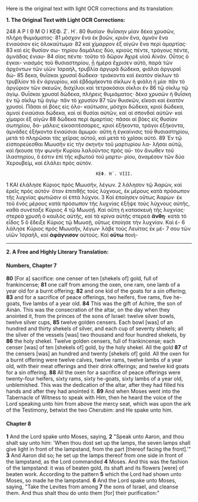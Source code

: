 Here is the original text with light OCR corrections and its translation:

**1. The Original Text with Light OCR Corrections:**

248                                      Α Ρ Ι Θ Μ Ο Ι                                      ΚΕΦ. Ζ΄. Η΄.
80 θυσίαν· θυΐσκην μίαν δέκα χρυσῶν, πλήρη θυμιάματος· 81 μόσχον
        ἕνα ἐκ βοῶν, κριὸν ἕνα, ἀμνὸν ἕνα ἐνιαύσιον εἰς ὁλοκαύτωμα·
82 καὶ χίμαρρον ἐξ αἰγῶν ἕνα περὶ ἁμαρτίας· 83 καὶ εἰς θυσίαν σω-
        τηρίου δαμάλεις δύο, κριοὺς πέντε, τράγους πέντε, ἀμνάδας ἐνιαυ-
84 σίας πέντε· τοῦτο τὸ δῶρον Ἀχιρὲ υἱοῦ Αἰνάν. Οὗτος ὁ ἐγκαι-
        νιασμὸς τοῦ θυσιαστηρίου, ᾗ ἡμέρα ἔχρισεν αὐτὸ, παρὰ τῶν ἀρχόντων
        τῶν υἱῶν Ἰσραήλ, τρυβλία ἀργυρᾶ δώδεκα, φιάλαι ἀργυραῖ δώ-
85 δεκα, θυΐσκαι χρυσαῖ δώδεκα· τριάκοντα καὶ ἑκατὸν σίκλων τὸ
        τρυβλίον τὸ ἓν ἀργυρίου, καὶ ἑβδομήκοντα σίκλων ἡ φιάλη ἡ μία·
        πᾶν τὸ ἀργύριον τῶν σκευῶν, δισχίλιοι καὶ τετρακόσιοι σίκλοι ἐν
86 τῷ σίκλῳ τῷ ἁγίῳ. Θυΐσκαι χρυσαῖ δώδεκα, πλήρεις θυμιάματος·
        δέκα χρυσῶν ἡ θυΐσκη ἐν τῷ σίκλῳ τῷ ἁγίῳ· πᾶν τὸ χρυσίον
87 τῶν θυισκῶν, εἴκοσι καὶ ἑκατὸν χρυσοί. Πᾶσαι αἱ βόες εἰς ὁλο-
        καύτωσιν, μόσχοι δώδεκα, κριοὶ δώδεκα, ἀμνοὶ ἐνιαύσιοι δώδεκα,
        καὶ αἱ θυσίαι αὐτῶν, καὶ αἱ σπονδαὶ αὐτῶν· καὶ χίμαροι ἐξ αἰγῶν
88 δώδεκα περὶ ἁμαρτίας· πᾶσαι αἱ βόες εἰς θυσίαν σωτηρίου, δα-
        μάλεις εἰκοσιτέσσαρες, κριοὶ ἑξήκοντα, τράγοι ἑξήκοντα, ἀμνάδες
        ἑξήκοντα ἐνιαύσιαι ἄμωμοι· αὕτη ἡ ἐγκαίνισις τοῦ θυσιαστηρίου,
        μετὰ τὸ πληρῶσαι τὰς χεῖρας αὐτοῦ, καὶ μετὰ τὸ χρῖσαι αὐτὸ.
89 Ἐν τῷ εἰσπορεύεσθαι Μωυσῆν εἰς τὴν σκηνὴν τοῦ μαρτυρίου λα-
        λῆσαι αὐτῷ, καὶ ἤκουσε τὴν φωνὴν Κυρίου λαλοῦντος πρὸς αὐ-
        τὸν ἄνωθεν τοῦ ἱλαστηρίου, ὃ ἐστιν ἐπὶ τῆς κιβωτοῦ τοῦ μαρτυ-
        ρίου, ἀναμέσον τῶν δύο Χερουβείμ, καὶ ἐλάλει πρὸς αὐτόν.

                                      ΚΕΦ. Η΄. VIII.

1   ΚΑΙ ἐλάλησε Κύριος πρὸς Μωυσῆν, λέγων. 2 λάλησον τῷ
        Ἀαρὼν, καὶ ἐρεῖς πρὸς αὐτόν· ὅταν ἐπιτιθῇς τοὺς λύχνους, ἐκ
        μέρους κατὰ πρόσωπον τῆς λυχνίας φωτιῶσιν οἱ ἑπτὰ λύχνοι.
3   Καὶ ἐποίησεν οὕτως Ἀαρὼν· ἐκ τοῦ ἑνὸς μέρους κατὰ πρόσωπον
        τῆς λυχνίας ἐξῆψε τοὺς λύχνους αὐτῆς, καθὰ συνέταξε Κύριος
4   τῷ Μωυσῇ. Καὶ αὕτη ἡ κατασκευὴ τῆς λυχνίας· στερεὰ χρυσῆ
        ὁ καυλὸς αὐτῆς, καὶ τὰ κρίνα αὐτῆς στερεὰ **ἄνθη**· κατὰ τὸ εἶδος
5   ὃ ἔδειξε Κύριος τῷ Μωυσῇ, οὕτως ἐποίησε τὴν λυχνίαν. Καὶ ἐ-
6   λάλησε Κύριος πρὸς Μωυσῆν, λέγων· λάβε τοὺς Λευίτας ἐκ μέ-
7   σου τῶν υἱῶν Ἰσραὴλ, καὶ **ἀφάγνισον** αὐτούς. Καὶ **οὕτω** ποιή-

---

**2. A Free and Highly Literary Translation:**

#### Numbers, Chapter 7

**80** [For a] sacrifice: one censer of ten [shekels of] gold, full of frankincense;
**81** one calf from among the oxen, one ram, one lamb of a year old for a burnt offering;
**82** and one kid of the goats for a sin offering;
**83** and for a sacrifice of peace offerings, two heifers, five rams, five he-goats, five lambs of a year old.
**84** This was the gift of Achire, the son of Ainán. This was the consecration of the altar, on the day when they anointed it, from the princes of the sons of Israel: twelve silver bowls, twelve silver cups,
**85** twelve golden censers. Each bowl [was] of an hundred and thirty shekels of silver, and each cup of seventy shekels; all the silver of the vessels [was] two thousand and four hundred shekels, by
**86** the holy shekel. Twelve golden censers, full of frankincense; each censer [was] of ten [shekels of] gold, by the holy shekel. All the gold
**87** of the censers [was] an hundred and twenty [shekels of] gold. All the oxen for a burnt offering were twelve calves, twelve rams, twelve lambs of a year old, with their meat offerings and their drink offerings; and twelve kid goats for a sin offering.
**88** All the oxen for a sacrifice of peace offerings were twenty-four heifers, sixty rams, sixty he-goats, sixty lambs of a year old, unblemished. This was the dedication of the altar, after they had filled his hands and after they had anointed it.
**89** And when Moses went into the Tabernacle of Witness to speak with Him, then he heard the voice of the Lord speaking unto him from above the mercy seat, which was upon the ark of the Testimony, betwixt the two Cherubim: and He spake unto him.

#### Chapter 8

**1** And the Lord spake unto Moses, saying,
**2** "Speak unto Aaron, and thou shalt say unto him: 'When thou dost set up the lamps, the seven lamps shall give light in front of the lampstand, from the part [thereof facing the front].'"
**3** And Aaron did so; he set up the lamps thereof from one side in front of the lampstand, as the Lord commanded
**4** Moses. And this was the fashion of the lampstand: it was of beaten gold, its shaft and its flowers [were] of beaten work. According to the pattern
**5** which the Lord had shown unto Moses, so made he the lampstand.
**6** And the Lord spake unto Moses, saying, "Take the Levites from among
**7** the sons of Israel, and cleanse them. And thus shalt thou do unto them [for] their purification:"